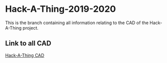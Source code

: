 # Hack-A-Thing-2019-2020
This is the branch containing all information relating to the CAD of the Hack-A-Thing project.

## Link to all CAD
[Hack-A-Thing CAD](https://cad.onshape.com/documents/32ed1f5c4acaa992020230d0/w/3a423037659e37456d9e08fa/e/4f7bdba1ba458253d8372d3a)
